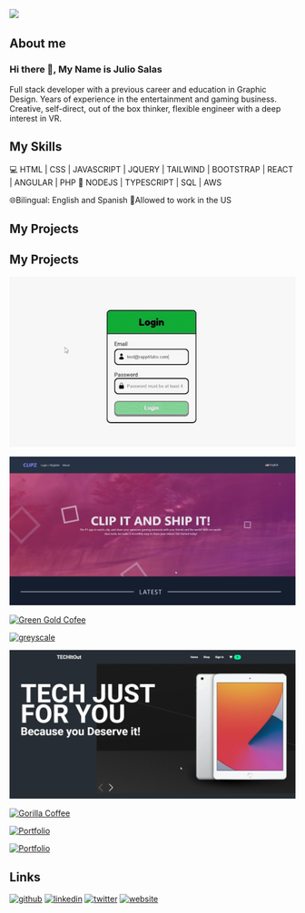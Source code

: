 ![](https://i.ibb.co/JK0YWZ5/githubanner-copy.jpg)

## About me

### Hi there 👋, My Name is Julio Salas

Full stack developer with a previous career and education in Graphic Design. Years of experience in the entertainment and gaming business. Creative, self-direct, out of the box thinker, flexible engineer with a deep interest in VR. 

## My Skills

💻 HTML | CSS | JAVASCRIPT | JQUERY | TAILWIND |  BOOTSTRAP  | REACT |  ANGULAR  | PHP
📱 NODEJS | TYPESCRIPT | SQL | AWS 

🌐Bilingual: English and Spanish
🗽Allowed to work in the US

## My Projects

## My Projects

<a href="https://delightful-twilight-2441a4.netlify.app/">
<img src="https://github.com/juliosalasz/juliosalasz/blob/main/assets/justDoIt.gif" alt="Just Do it" /></a>

<a href="https://clips-site-angular.vercel.app/"><img src="https://github.com/juliosalasz/juliosalasz/blob/main/assets/clips.jpg" alt="CLIPZ" /></a>

<a href="https://animated-lamington-52d0d2.netlify.app/en/index.html"><img src="https://github.com/juliosalasz/juliosalasz/blob/main/assets/greenCoffee.gif" alt="Green Gold Cofee" /></a>

<a href="https://cheery-eclair-586c16.netlify.app/"><img src="https://i.ibb.co/8dfb6hT/Imageeffects.gif" alt="greyscale" /></a>

<a href=""><img src="https://github.com/juliosalasz/juliosalasz/blob/main/assets/techitout.jpg" alt="Tech it out" /></a>

<a href="https://techitout-v3.netlify.app/"><img src="https://github.com/juliosalasz/juliosalasz/blob/main/assets/gorillaCoffee.gif" alt="Gorilla Coffee" /></a>

<a href="https://jsz-portfolio.netlify.app/"><img src="https://github.com/juliosalasz/juliosalasz/blob/main/assets/portfolio%20gif.gif" alt="Portfolio" /></a>

<a href="https://dulcet-pony-796509.netlify.app/"><img src="https://github.com/juliosalasz/juliosalasz/blob/main/assets/ecomerce.gif" alt="Portfolio" /></a>


## Links

[<img src='https://cdn.jsdelivr.net/npm/simple-icons@3.0.1/icons/github.svg' alt='github' height='40'>](https://github.com/https://github.com/juliosalasz) [<img src='https://cdn.jsdelivr.net/npm/simple-icons@3.0.1/icons/linkedin.svg' alt='linkedin' height='40'>](https://www.linkedin.com/in/https://www.linkedin.com/in/juliosalasz//) [<img src='https://cdn.jsdelivr.net/npm/simple-icons@3.0.1/icons/twitter.svg' alt='twitter' height='40'>](https://twitter.com/https://twitter.com/JulioSalasZ) [<img src='https://cdn.jsdelivr.net/npm/simple-icons@3.0.1/icons/icloud.svg' alt='website' height='40'>](https://jsz-portfolio.netlify.app/)
